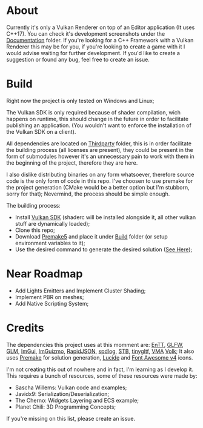 # About
Currently it's only a Vulkan Renderer on top of an Editor application (It uses C++17). You can check it's development screenshots under the [Documentation](Documentation) folder. If you're looking for a C++ Framework with a Vulkan Renderer this may be for you, if you're looking to create a game with it I would advise waiting for further development. If you'd like to create a suggestion or found any bug, feel free to create an issue.

# Build
Right now the project is only tested on Windows and Linux;

The Vulkan SDK is only required because of shader compilation, wich happens on runtime, this should change in the future in order to facilitate publishing an application. (You wouldn't want to enforce the installation of the Vulkan SDK on a client).

All dependencies are located on [Thirdparty](Thirdparty) folder, this is in order facilitate the building process (all licenses are present), they could be present in the form of submodules however it's an unnecessary pain to work with them in the beginning of the project, therefore they are here. 

I also dislike distributing binaries on any form whatsoever, therefore source code is the only form of code in this repo. I've choosen to use premake for the project generation (CMake would be a better option but I'm stubborn, sorry for that); Nevermind, the process should be simple enough.

The building process:
* Install [Vulkan SDK](https://vulkan.lunarg.com/) (shaderc will be installed alongside it, all other vulkan stuff are dynamically loaded);
* Clone this repo;
* Download [Premake5](https://premake.github.io/) and place it under [Build](Build) folder (or setup environment variables to it);
* Use the desired command to generate the desired solution ([See Here](https://premake.github.io/docs/Using-Premake));

# Near Roadmap
* Add Lights Emitters and Implement Cluster Shading;
* Implement PBR on meshes;
* Add Native Scripting System;

# Credits
The dependencies this project uses at this momment are: 
[EnTT](https://github.com/skypjack/entt), 
[GLFW](https://github.com/glfw/glfw),
[GLM](https://glm.g-truc.net/),
[ImGui](https://github.com/ocornut/imgui/), 
[ImGuizmo](https://github.com/CedricGuillemet/ImGuizmo), 
[RapidJSON](https://github.com/Tencent/rapidjson), 
[spdlog](https://github.com/gabime/spdlog), 
[STB](https://github.com/nothings/stb), 
[tinygltf](https://github.com/syoyo/tinygltf), 
[VMA](https://github.com/GPUOpen-LibrariesAndSDKs/VulkanMemoryAllocator)
[Volk](https://github.com/zeux/volk);
It also uses [Premake](https://premake.github.io/) for solution generation, [Lucide](https://lucide.dev/) and [Font Awesome v4](https://fontawesome.com/v4) icons.

I'm not creating this out of nowhere and in fact, I'm learning as I develop it. This requires a bunch of resources, some of these resources were made by:
* Sascha Willems: Vulkan code and examples;
* Javidx9: Serialization/Deserialization; 
* The Cherno: Widgets Layering and ECS example;
* Planet Chili: 3D Programming Concepts;

If you're missing on this list, please create an issue.
